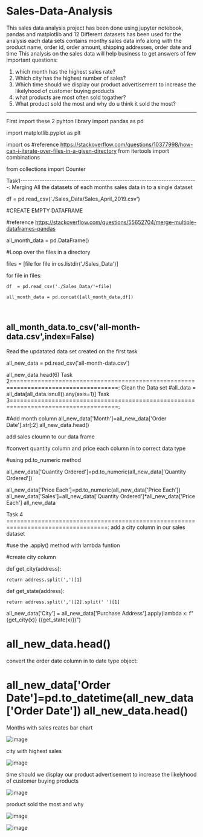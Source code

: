 # Sales-Data-Analysis
This sales data analysis project has been done using jupyter notebook, pandas and matplotlib
and 12 Different datasets has been used for the analysis each data sets contains monthy sales data info along with the product name, order id, order amount, shipping addresses, order date and time
This analysis on the sales data will help business to get answers of few important questions:
1. which month has the highest sales rate?
2. Which city has the highest number of sales?
3. Which time should we display our product advertisement to increase the likelyhood of customer buying products
4. what products are most often sold togather?
5. What product sold the most and why do u think it sold the most?
------------------------------------------------------------------------------
First import these 2 pyhton library
import pandas as pd

import matplotlib.pyplot as plt

import os 
#reference 
https://stackoverflow.com/questions/10377998/how-can-i-iterate-over-files-in-a-given-directory
from itertools import combinations

from collections import Counter

Task1-------------------------------------------------------------------------: 
Merging All the datasets of each months sales data in to a single dataset

df  = pd.read_csv('./Sales_Data/Sales_April_2019.csv')

#CREATE EMPTY DATAFRAME

#reference https://stackoverflow.com/questions/55652704/merge-multiple-dataframes-pandas

all_month_data = pd.DataFrame()

#Loop over the files in a directory

files = [file for file in os.listdir('./Sales_Data')]

for file in files:

    df  = pd.read_csv('./Sales_Data/'+file)

    all_month_data = pd.concat([all_month_data,df])

​

all_month_data.to_csv('all-month-data.csv',index=False)
------------------------------------------------------------------------------------------
Read the updatated data set created on the first task

all_new_data = pd.read_csv('all-month-data.csv')

all_new_data.head(6)
Task 2=====================================================================================:
Clean the Data set
#all_data = all_data[all_data.isnull().any(axis=1)]
Task 3=====================================================================================:

#Add month column
all_new_data['Month']=all_new_data['Order Date'].str[:2]
all_new_data.head()

add sales cloumn to our data frame

#convert quantity column and price each column in to correct data type

#using pd.to_numeric method 

all_new_data['Quantity Ordered']=pd.to_numeric(all_new_data['Quantity Ordered'])

all_new_data['Price Each']=pd.to_numeric(all_new_data['Price Each'])
all_new_data['Sales']=all_new_data['Quantity Ordered']*all_new_data['Price Each']
all_new_data

Task 4 ===================================================================================:
add a city column in our sales dataset

#use the .apply() method with lambda funtion

#create city column

def get_city(address):

    return address.split(',')[1]

def get_state(address):

    return address.split(',')[2].split(' ')[1]

all_new_data['City'] = all_new_data['Purchase Address'].apply(lambda x: f"{get_city(x)} ({get_state(x)})")

all_new_data.head()
==========================================================================
convert the order date column in to date type object:

all_new_data['Order Date']=pd.to_datetime(all_new_data['Order Date'])
all_new_data.head()
===========================================================================
Months with sales reates bar chart

![image](https://user-images.githubusercontent.com/59441768/152639499-213fab15-6c85-4ad6-ac43-543f73731f2b.png)

city with highest sales


![image](https://user-images.githubusercontent.com/59441768/152639589-4eddda5a-3272-40ad-b4a5-fc7f9bb4037c.png)


time should we display our product advertisement to increase the likelyhood of customer buying products


![image](https://user-images.githubusercontent.com/59441768/152639673-7422dcc1-e769-4420-ad41-44453954c7ce.png)


product sold the most and why


![image](https://user-images.githubusercontent.com/59441768/152639694-2e0b94a8-30a4-4f84-9594-17a01d55e5d6.png)


![image](https://user-images.githubusercontent.com/59441768/152639710-42544eba-ff08-48d3-9557-4949feb115b9.png)



